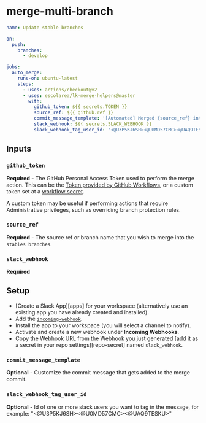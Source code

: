 # merge-multi-branch


```yaml
name: Update stable branches

on:
  push:
    branches:
      - develop

jobs:
  auto_merge:
    runs-on: ubuntu-latest
    steps:
      - uses: actions/checkout@v2
      - uses: escolarea/lk-merge-helpers@master
        with:
          github_token: ${{ secrets.TOKEN }}
          source_ref: ${{ github.ref }}
          commit_message_template: '[Automated] Merged {source_ref} into target {target_branch}'
          slack_webhook: ${{ secrets.SLACK_WEBHOOK }}
          slack_webhook_tag_user_id: "<@U3P5KJ6SH><@U0MD57CMC><@UAQ9TESKU>"
```


## Inputs

### `github_token`
**Required** - The GitHub Personal Access Token used to perform the merge action. 
This can be the [Token provided by GitHub Workflows](https://docs.github.com/en/actions/configuring-and-managing-workflows/authenticating-with-the-github_token), 
or a custom token set at a [workflow secret](https://docs.github.com/en/actions/configuring-and-managing-workflows/creating-and-storing-encrypted-secrets).

A custom token may be useful if performing actions that require Administrative privileges, such as overriding 
branch protection rules.

### `source_ref`
**Required** - The source ref or branch name that you wish to merge into the `stables branches`.

### `slack_webhook`
**Required** 
 ## Setup

* [Create a Slack App][apps] for your workspace (alternatively use an existing app you have already created and installed).
* Add the [`incoming-webhook`](https://api.slack.com/scopes/incoming-webhook).
* Install the app to your workspace (you will select a channel to notify).
* Activate and create a new webhook under **Incoming Webhooks**.
* Copy the Webhook URL from the Webhook you just generated [add it as a secret in your repo settings][repo-secret] named `slack_webhook`.

### `commit_message_template`
**Optional** - Customize the commit message that gets added to the merge commit.

### `slack_webhook_tag_user_id`
**Optional** - Id of one or more slack users you want to tag in the message, for example: "<@U3P5KJ6SH><@U0MD57CMC><@UAQ9TESKU>"